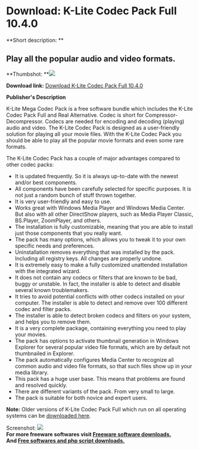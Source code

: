 # Download: K-Lite Codec Pack Full 10.4.0

**Short description: **

## Play all the popular audio and video formats.

  
**Thumbshot: **![](http://www.freewarefiles.com/screenshot/nopic.gif)   
  
**Download link:** [Download K-Lite Codec Pack Full 10.4.0](http://freesoftwares.boysofts.com/K-Lite-Codec-Pack-Full_program_13694.html)  
  

**Publisher's Description**  
  

K-Lite Mega Codec Pack is a free software bundle which includes the K-Lite
Codec Pack Full and Real Alternative. Codec is short for Compressor-
Decompressor. Codecs are needed for encoding and decoding (playing) audio and
video. The K-Lite Codec Pack is designed as a user-friendly solution for
playing all your movie files. With the K-Lite Codec Pack you should be able to
play all the popular movie formats and even some rare formats.

The K-Lite Codec Pack has a couple of major advantages compared to other codec
packs:

  * It is updated frequently. So it is always up-to-date with the newest and/or best components. 
  * All components have been carefully selected for specific purposes. It is not just a random bunch of stuff thrown together. 
  * It is very user-friendly and easy to use. 
  * Works great with Windows Media Player and Windows Media Center. But also with all other DirectShow players, such as Media Player Classic, BS.Player, ZoomPlayer, and others. 
  * The installation is fully customizable, meaning that you are able to install just those components that you really want. 
  * The pack has many options, which allows you to tweak it to your own specific needs and preferences. 
  * Uninstallation removes everything that was installed by the pack. Including all registry keys. All changes are properly undone. 
  * It is extremely easy to make a fully customized unattended installation with the integrated wizard. 
  * It does not contain any codecs or filters that are known to be bad, buggy or unstable. In fact, the installer is able to detect and disable several known troublemakers. 
  * It tries to avoid potential conflicts with other codecs installed on your computer. The installer is able to detect and remove over 100 different codec and filter packs. 
  * The installer is able to detect broken codecs and filters on your system, and helps you to remove them. 
  * It is a very complete package, containing everything you need to play your movies. 
  * The pack has options to activate thumbnail generation in Windows Explorer for several popular video file formats, which are by default not thumbnailed in Explorer. 
  * The pack automatically configures Media Center to recognize all common audio and video file formats, so that such files show up in your media library. 
  * This pack has a huge user base. This means that problems are found and resolved quickly. 
  * There are different variants of the pack. From very small to large. 
  * The pack is suitable for both novice and expert users. 

**Note:** Older versions of K-Lite Codec Pack Full which run on all operating systems can be [downloaded here](http://www.codecguide.com/download_kl_old.htm).

  
  
Screenshot: ![](http://www.freewarefiles.com/screenshot/nopic.gif)  
**For more freeware softwares visit [Freeware software downloads.](http://freesoftwares.boysofts.com/)**   
**And [Free softwares and php script downloads.](http://www.boysofts.com/)**


